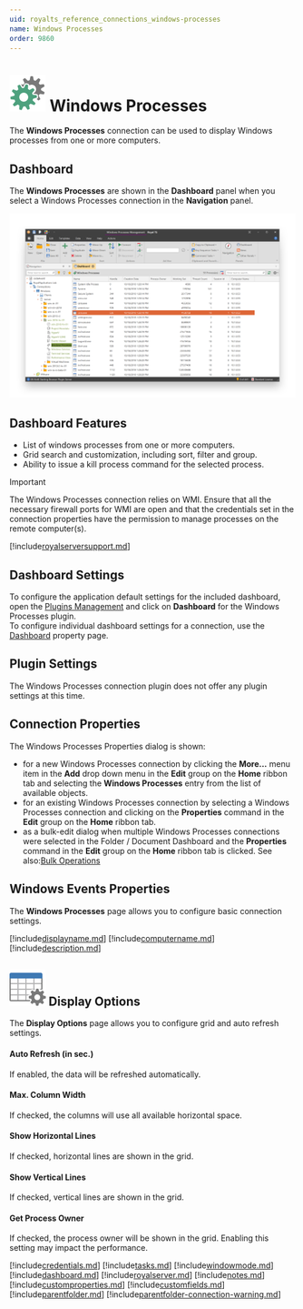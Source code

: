 ```yaml
---
uid: royalts_reference_connections_windows-processes
name: Windows Processes
order: 9860
---
```


# ![](/r2021/images/RoyalTS/Plugins/Connections/WindowsProcesses/SVG_PluginIcon_32.svg#img_header) Windows Processes
The **Windows Processes** connection can be used to display Windows processes from one or more computers.

## Dashboard
The **Windows Processes** are shown in the **Dashboard** panel when you select a Windows Processes connection in the **Navigation** panel.

![WindowsProcesses_Dashboard](/r2021/images/RoyalTS/Plugins/Connections/WindowsProcesses/windowsprocesses_dashboard.png)

## Dashboard Features
- List of windows processes from one or more computers.
- Grid search and customization, including sort, filter and group.
- Ability to issue a kill process command for the selected process.

> [!Important]
> The Windows Processes connection relies on WMI. Ensure that all the necessary firewall ports for WMI are open and that the credentials set in the connection properties have the permission to manage processes on the remote computer(s).

[!include[royalserversupport.md](~/royalts/_shared/royalserversupport.md)]

## Dashboard Settings
To configure the application default settings for the included dashboard, open the [Plugins Management](xref:royalts_intro_plugins) and click on **Dashboard** for the Windows Processes plugin.  
To configure individual dashboard settings for a connection, use the [Dashboard](#dashboard) property page.

## Plugin Settings
The Windows Processes connection plugin does not offer any plugin settings at this time.

## Connection Properties
The Windows Processes Properties dialog is shown:
- for a new Windows Processes connection by clicking the **More...** menu item in the **Add** drop down menu in the **Edit** group on the **Home** ribbon tab and selecting the **Windows Processes** entry from the list of available objects.
- for an existing Windows Processes connection by selecting a Windows Processes connection and clicking on the **Properties** command in the **Edit** group on the **Home** ribbon tab.
- as a bulk-edit dialog when multiple Windows Processes connections were selected in the Folder / Document Dashboard and the **Properties** command in the **Edit** group on the **Home** ribbon tab is clicked. See also:[Bulk Operations](xref:royalts_tutorials_bulk)

## Windows Events Properties
The **Windows Processes** page allows you to configure basic connection settings.

[!include[displayname.md](~/royalts/_shared/displayname.md)]
[!include[computername.md](~/royalts/_shared/computername.md)]
[!include[description.md](~/royalts/_shared/description.md)]

## ![](/r2021/images/RoyalTS/Plugins/Connections/WindowsProcesses/SVG_PageDisplayOptions_32.svg#img_header) Display Options
The **Display Options** page allows you to configure grid and auto refresh settings.

#### Auto Refresh (in sec.)
If enabled, the data will be refreshed automatically.

#### Max. Column Width
If checked, the columns will use all available horizontal space.

#### Show Horizontal Lines
If checked, horizontal lines are shown in the grid.

#### Show Vertical Lines
If checked, vertical lines are shown in the grid.

#### Get Process Owner
If checked, the process owner will be shown in the grid. Enabling this setting may impact the performance.

[!include[credentials.md](~/royalts/_shared/credentials.md)]
[!include[tasks.md](~/royalts/_shared/tasks.md)]
[!include[windowmode.md](~/royalts/_shared/windowmode.md)]
[!include[dashboard.md](~/royalts/_shared/dashboard.md)]
[!include[royalserver.md](~/royalts/_shared/royalserver.md)]
[!include[notes.md](~/royalts/_shared/notes.md)]
[!include[customproperties.md](~/royalts/_shared/customproperties.md)]
[!include[customfields.md](~/royalts/_shared/customfields.md)]
[!include[parentfolder.md](~/royalts/_shared/parentfolder.md)]
[!include[parentfolder-connection-warning.md](~/royalts/_shared/parentfolder-connection-warning.md)]
